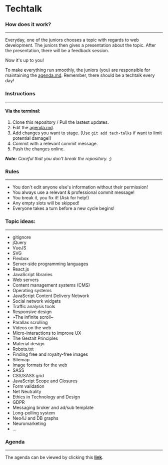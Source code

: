 Techtalk
========

### How does it work?
---------------------

Everyday, one of the juniors chooses a topic with regards to web development. The juniors then gives a presentation about the topic. After the presentation, there will be a feedback session. 

Now it's up to you!

To make everything run smoothly, the juniors (you) are responsible for maintaining the [agenda.md](./agenda.md).
Remember, there should be a techtalk every day!

### Instructions
----------------

#### Via the terminal:  

1. Clone this repository / Pull the lastest updates.
1. Edit the [agenda.md](./agenda.md).
1. Add changes you want to stage. (Use `git add tech-talks` if want to limit potential damage!)
1. Commit with a relevant commit message.
1. Push the changes online.

_**Note:** Careful that you don't break the repository._ ;)

### Rules
---------

* You don't edit anyone else's information without their permission!
* You always use a relevant & professional commit message!
* You break it, you fix it! (Ask for help!)
* Any empty slots will be skipped!
* Everyone takes a turn before a new cycle begins!

### Topic ideas:
----------------

- gitignore
- jQuery
- VueJS
- SVG
- Flexbox
- Server-side programming languages 
- React.js
- JavaScript libraries 
- Web servers 
- Content management systems (CMS) 
- Operating systems 
- JavaScript Content Delivery Network 
- Social network widgets 
- Traffic analysis tools 
- Responsive design
- ~The infinite scroll~
- Parallax scrolling 
- Videos on the web
- Micro-interactions to improve UX 
- The Gestalt Principles
- Material design
- Robots.txt
- Finding free and royalty-free images
- Sitemap
- Image formats for the web
- SASS
- CSS/SASS grid
- JavaScript Scope and Closures
- Form validation
- Net Neutrality
- Ethics in Technology and Design
- GDPR
- Messaging broker and ad/sub template
- Long-polling system
- Neo4J and DB graphs
- Neuromarketing
- ...

### Agenda
----------

The agenda can be viewed by clicking this [**link**](./agenda.md).
